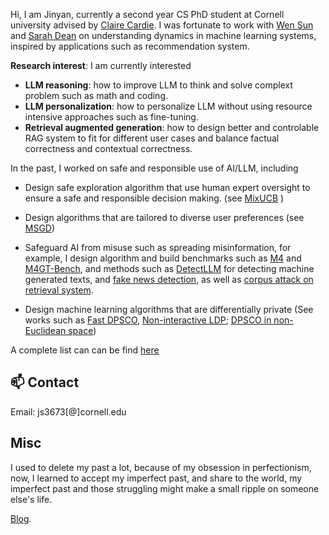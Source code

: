 Hi, I am Jinyan, currently a second year CS PhD student at Cornell university advised by [Claire Cardie](https://www.cs.cornell.edu/home/cardie/). I was fortunate to work with [Wen Sun](https://wensun.github.io/) and [Sarah Dean](https://sdean.website/) on understanding dynamics in machine learning systems, inspired by applications such as recommendation system. 



**Research interest**: I am currently interested
- **LLM reasoning**: how to improve LLM to think and solve complext problem such as math and coding. 
- **LLM personalization**: how to personalize LLM without using resource intensive approaches such as fine-tuning. 
- **Retrieval augmented generation**: how to design better and controlable RAG system to fit for different user cases and balance factual correctness and contextual correctness. 



In the past, I worked on safe and responsible use of AI/LLM, including 
- Design safe exploration algorithm that use human expert oversight to ensure a safe and responsible decision making. (see [MixUCB](https://drive.google.com/file/d/12DWE7vl3PaWEbSrYI71ldG_9fnKgihBX/view?usp=sharing) )

- Design algorithms that are tailored to diverse user preferences (see [MSGD](https://arxiv.org/pdf/2406.01481))

- Safeguard AI from misuse such as spreading misinformation, for example, I design algorithm and build benchmarks such as [M4](https://arxiv.org/pdf/2305.14902) and [M4GT-Bench](https://arxiv.org/pdf/2402.11175), and methods such as [DetectLLM](https://arxiv.org/pdf/2306.05540.pdf) for detecting machine generated texts, and [fake news detection](https://arxiv.org/pdf/2311.04917), as well as [corpus attack on retrieval system](https://arxiv.org/pdf/2406.05087). 

- Design machine learning algorithms that are differentially private (See works such as [Fast DPSCO](https://proceedings.mlr.press/v167/su22a/su22a.pdf), [Non-interactive LDP](https://proceedings.mlr.press/v189/su23a/su23a.pdf); [DPSCO in non-Euclidean space](https://proceedings.mlr.press/v216/su23b/su23b.pdf))

A complete list can can be find [here](https://jinyansu1.github.io/Publications.html)

  
## 📫 Contact
Email: js3673[@]cornell.edu

## Misc
I used to delete my past a lot, because of my obsession in perfectionism, now, I learned to accept my imperfect past, and share to the world, my imperfect past and those struggling might make a small ripple on someone else's life. 

[Blog](https://jinyansu.notion.site/Personal-15c018db91418098a00fffa03a5c3541?pvs=4). 



